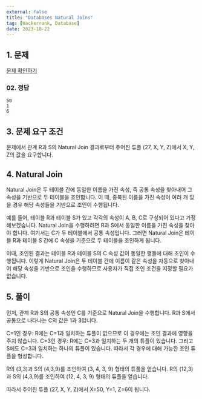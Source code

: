 ```yaml
---
external: false
title: "Databases Natural Joins"
tag: [Hackerrank, Database]
date: 2023-10-22
---
```


## 1. 문제

[문제 확인하기](https://www.hackerrank.com/challenges/databases-natural-joins/problem?isFullScreen=true)

### 02. 정답

```textile
50
1
6
```

## 3. 문제 요구 조건

문제에서 관계 R과 S의 Natural Join 결과로부터 주어진 튜플 (27, X, Y, Z)에서 X, Y, Z의 값을 요구합니다.

## 4. Natural Join

Natural Join은 두 테이블 간에 동일한 이름을 가진 속성, 즉 공통 속성을 찾아내어 그 속성을 기반으로 두 테이블을 조인합니다. 이 때, 중복된 이름을 가진 속성이 여러 개 있을 경우 해당 속성들을 기반으로 조인이 수행됩니다.

예를 들어, 테이블 R과 테이블 S가 있고 각각의 속성이 A, B, C로 구성되어 있다고 가정해보겠습니다. Natural Join을 수행하려면 R과 S에서 동일한 이름을 가진 속성을 찾아야 합니다. 여기서는 C가 두 테이블에서 공통 속성입니다. 그러면 Natural Join은 테이블 R과 테이블 S 간에 C 속성을 기준으로 두 테이블을 조인하게 됩니다.

이때, 조인된 결과는 테이블 R과 테이블 S의 C 속성 값이 동일한 행들에 대해 조인이 수행됩니다. 이렇게 Natural Join은 두 테이블 간에 이름이 같은 속성을 자동으로 찾아내어 해당 속성을 기반으로 조인을 수행하므로 사용자가 직접 조인 조건을 지정할 필요가 없습니다.

## 5. 풀이

먼저, 관계 R과 S의 공통 속성인 C를 기준으로 Natural Join을 수행합니다. R과 S에서 공통으로 나타나는 C의 값은 1과 3입니다.

C=1인 경우: R에는 C=1과 일치하는 튜플이 없으므로 이 경우에는 조인 결과에 영향을 주지 않습니다.
C=3인 경우: R에는 C=3과 일치하는 두 개의 튜플이 있습니다. 그리고 S에도 C=3과 일치하는 하나의 튜플이 있습니다. 따라서 각 경우에 대해 가능한 조인 튜플을 형성합니다.

R의 (3,3)과 S의 (4,3,9)를 조인하여 (3, 4, 3, 9) 형태의 튜플을 얻습니다.
R의 (12,3)과 S의 (4,3,9)를 조인하여 (12, 4, 3, 9) 형태의 튜플을 얻습니다.

따라서 주어진 튜플 (27, X, Y, Z)에서 X=50, Y=1, Z=6이 됩니다.
